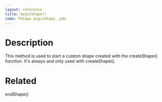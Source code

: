 ```yaml
---
layout: reference
title: beginShape()
code: PShape_beginShape_.pde
---
```


# Description

This method is used to start a custom shape created with the createShape() function. It's always and only used with createShape(). 

# Related

endShape()
